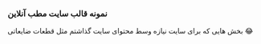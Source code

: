 ### نمونه قالب سایت مطب آنلاین
بخش هایی که برای سایت نیازه وسط محتوای سایت گذاشتم مثل قطعات ضایعاتی 😂

